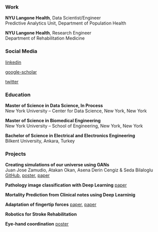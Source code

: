 


### Work

**NYU Langone Health**, Data Scientist/Engineer<br/>
Predictive Analytics Unit, Department of Population Health

**NYU Langone Health**, Research Engineer<br/>
Department of Rehabilitation Medicine


### Social Media

[linkedin](https://www.linkedin.com/in/seda-bilaloglu-013b9a2b/)
  
[google-scholar](https://scholar.google.com/citations?user=7E1r-jQAAAAJ&hl=en)
  
[twitter](https://twitter.com/sedabilaloglu)



### Education

**Master of Science in Data Science, In Process**<br/>
New York University – Center for Data Science, New York, New York

**Master of Science in Biomedical Engineering**<br/>
New York University – School of Engineering, New York, New York

**Bachelor of Science in Electrical and Electronics Engineering**<br/>
Bilkent University, Ankara, Turkey






### Projects

**Creating simulations of our universe using GANs**<br/>
Juan Jose Zamudio, Atakan Okan, Asena Derin Cengiz & Seda Bilaloglu<br/>
[GitHub](https://github.com/sedab/HydroGAN),
[poster](https://github.com/sedab/sedab.github.io/blob/master/images/HydroGAN-poster.pdf),
[paper]()

**Pathology image classification with Deep Learning**
[paper]()

**Mortality Prediction from Clinical notes using Deep Learninig**


**Adaptation of fingertip forces**
[paper](https://www.physiology.org/doi/full/10.1152/jn.00639.2015),
[paper](https://www.ncbi.nlm.nih.gov/pmc/articles/PMC4509387/)

**Robotics for Stroke Rehabilitation**


**Eye-hand coordination**
[poster](https://github.com/sedab/eyetracking/blob/master/SFN_Poster_2015_Eye-hand%20coordination%20for%20adaptation%20of%20hand%20posture%20to%20object%20shape.PDF)







